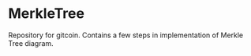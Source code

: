 # MerkleTree
Repository for gitcoin. Contains a few steps in implementation of Merkle Tree diagram. 
